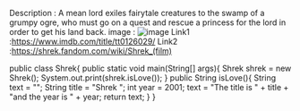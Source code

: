 Description : A mean lord exiles fairytale creatures to the swamp of a grumpy ogre, who must go on a quest and rescue a princess for the lord in order to get his land back.
image : ![image](https://user-images.githubusercontent.com/89480036/187801281-b2ba5b76-4b48-42cd-a86b-6b605c0c4213.png)
Link1 :https://www.imdb.com/title/tt0126029/
Link2 :https://shrek.fandom.com/wiki/Shrek_(film)

public class Shrek{
public static void main(String[] args){
Shrek shrek = new Shrek();
System.out.print(shrek.isLove());
}
public String isLove(){
String text = "";
String title = "Shrek ";
int year = 2001;
text = "The title is " + title + "and the year is " + year;
return text;
}
}

